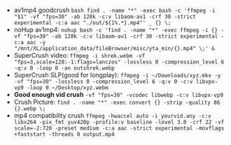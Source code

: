 - av1mp4 goodcrush ```bash
find . -name "*" -exec bash -c 'ffmpeg -i "$1" -vf "fps=30" -ab 128k -c:v libaom-av1 -crf 30 -strict experimental -c:a aac "./out/${1%.*}.mp4"' _ {} \;```
 - noHup av1mp4: ```nohup bash -c 'find . -name "*" -exec ffmpeg -i {} -vf "fps=30" -ab 128k -c:v libaom-av1 -crf 30 -strict experimental -c:a aac -y "/mnt/XL/application_data/fileBrowser/misc/yta_min/{}.mp4" \;' &```
 - SuperCrush video: `ffmpeg -i shrek.webm -vf "fps=3,scale=128:-1:flags=lanczos" -lossless 0 -compression_level 6 -q:v 0 -loop 0 -an outshrek.webp`
 - SuperCrush SLP(good for longplay): `ffmpeg -i ~/Downloads/xyz.mkv -y -vf "fps=30" -lossless 0 -compression_level 6 -q:v 0 -c:v libvpx-vp9 -loop 0 ~/Desktop/xyz.webm`
 - **Good enough vid crush** `-vf "fps=30" -vcodec libwebp -c:v libvpx-vp9`
 - Crush Picture: `find . -name "*" -exec convert {} -strip -quality 86 {}.webp \;`
 - mp4 compatibility crush `ffmpeg -hwaccel auto -i yourvid.any -c:v libx264 -pix_fmt yuv420p -profile:v baseline -level 3.0 -crf 22 -vf scale=-2:720 -preset medium -c:a aac -strict experimental -movflags +faststart -threads 0 output.mp4`
